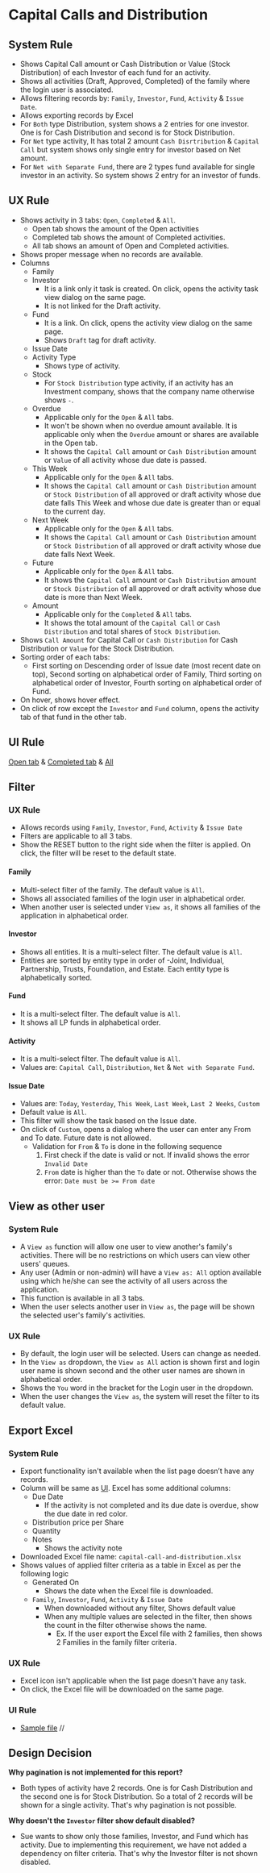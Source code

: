 # Capital Calls and Distribution

## System Rule
- Shows Capital Call amount or Cash Distribution or Value (Stock Distribution) of each Investor of each fund for an activity. 
- Shows all activities (Draft, Approved, Completed) of the family where the login user is associated.
- Allows filtering records by: `Family`, `Investor`, `Fund`, `Activity` & `Issue Date`.
- Allows exporting records by Excel
- For `Both` type Distribution, system shows a 2 entries for one investor. One is for Cash Distribution and second is for Stock Distribution.
- For `Net` type activity, It has total 2 amount `Cash Disrtribution` & `Capital Call` but system shows only single entry for investor based on Net amount.
- For `Net with Separate Fund`, there are 2 types fund available for single investor in an activity. So system shows 2 entry for an investor of funds.  

## UX Rule
- Shows activity in 3 tabs: `Open`, `Completed` & `All`.
    - Open tab shows the amount of the Open activities
    - Completed tab shows the amount of Completed activities.
    - All tab shows an amount of Open and Completed activities.
- Shows proper message when no records are available.
- Columns
    - Family
    - Investor
        - It is a link only it task is created. On click, opens the activity task view dialog on the same page. 
        - It is not linked for the Draft activity.
    - Fund
        - It is a link. On click, opens the activity view dialog on the same page.
        - Shows `Draft` tag for draft activity. 
    - Issue Date
    - Activity Type
        - Shows type of activity. 
    - Stock
        - For `Stock Distribution` type activity, if an activity has an Investment company, shows that the company name otherwise shows `-`.
    - Overdue
        - Applicable only for the `Open` & `All` tabs.
        - It won't be shown when no overdue amount available. It is applicable only when the `Overdue` amount or shares are available in the Open tab. 
        - It shows the `Capital Call` amount or `Cash Distribution` amount or `Value` of all activity whose due date is passed.
    - This Week
        - Applicable only for the `Open` & `All` tabs.
        - It shows the `Capital Call` amount or `Cash Distribution` amount or `Stock Distribution` of all approved or draft activity whose due date falls This Week and whose due date is greater than or equal to the current day. 
    - Next Week
        - Applicable only for the `Open` & `All` tabs.
        - It shows the `Capital Call` amount or `Cash Distribution` amount or `Stock Distribution` of all approved or draft activity whose due date falls Next Week. 
    - Future
        - Applicable only for the `Open` & `All` tabs.
        - It shows the `Capital Call` amount or `Cash Distribution` amount or `Stock Distribution` of all approved or draft activity whose due date is more than Next Week. 
    - Amount
        - Applicable only for the `Completed` & `All` tabs.
        - It shows the total amount of the `Capital Call` or `Cash Distribution` and total shares of `Stock Distribution`.
- Shows `Call Amount` for Capital Call or `Cash Distribution` for Cash Distribution or `Value` for the Stock Distribution.
- Sorting order of each tabs: 
    - First sorting on Descending order of Issue date (most recent date on top), Second sorting on alphabetical order of Family, Third sorting on alphabetical order of Investor, Fourth sorting on alphabetical order of Fund. 
- On hover, shows hover effect. 
- On click of row except the `Investor` and `Fund` column, opens the activity tab of that fund in the other tab.

## UI Rule
[Open tab](https://drive.google.com/file/d/1UvBBP3-hnx7CrvJCsAR9jvEsWGik6rXG/view?usp=drive_link) & [Completed tab](https://drive.google.com/file/d/1D0IfgI3Lm6K95-89Ps6UtrA7vRvTw76W/view?usp=drive_link) & [All](https://drive.google.com/file/d/16diGRFo1x9K_Joh1qrqsnHgGTG9bDLdF/view?usp=drive_link)



## Filter
### UX Rule
- Allows records using `Family`, `Investor`, `Fund`, `Activity` & `Issue Date`
- Filters are applicable to all 3 tabs.
- Show the RESET button to the right side when the filter is applied. On click, the filter will be reset to the default state.

#### Family
- Multi-select filter of the family. The default value is `All`.
- Shows all associated families of the login user in alphabetical order.
- When another user is selected under `View as`, it shows all families of the application in alphabetical order.

#### Investor
- Shows all entities. It is a multi-select filter. The default value is `All`.
- Entities are sorted by entity type in order of -Joint, Individual, Partnership, Trusts, Foundation, and Estate. Each entity type is alphabetically sorted.

#### Fund
- It is a multi-select filter. The default value is `All`.
- It shows all LP funds in alphabetical order.

#### Activity
- It is a multi-select filter. The default value is `All`.
- Values are: `Capital Call`, `Distribution`, `Net` & `Net with Separate Fund`.

#### Issue Date
- Values are: `Today`, `Yesterday`, `This Week`, `Last Week`, `Last 2 Weeks`, `Custom`
- Default value is `All`.
- This filter will show the task based on the Issue date.
- On click of `Custom`, opens a dialog where the user can enter any From and To date. Future date is not allowed.
    - Validation for `From` & `To` is done in the following sequence
        1. First check if the date is valid or not. If invalid shows the error `Invalid Date`
        2. `From` date is higher than the `To` date or not. Otherwise shows the error: `Date must be >= From date`



    
## View as other user

### System Rule
- A `View as` function will allow one user to view another's family's activities. There will be no restrictions on which users can view other users' queues.
- Any user (Admin or non-admin) will have a `View as: All` option available using which he/she can see the activity of all users across the application.
- This function is available in all 3 tabs.
- When the user selects another user in `View as`, the page will be shown the selected user's family's activities.

### UX Rule
- By default, the login user will be selected. Users can change as needed.
- In the `View as` dropdown, the `View as All` action is shown first and login user name is shown second and the other user names are shown in alphabetical order.
- Shows the `You` word in the bracket for the Login user in the dropdown.
- When the user changes the `View as`, the system will reset the filter to its default value.


## Export Excel

### System Rule
- Export functionality isn't available when the list page doesn’t have any records.
- Column will be same as [UI](#ux-rule). Excel has some additional columns:
    - Due Date
        - If the activity is not completed and its due date is overdue, show the due date in red color.
    - Distribution price per Share
    - Quantity
    - Notes
        - Shows the activity note
- Downloaded Excel file name: `capital-call-and-distribution.xlsx`
- Shows values of applied filter criteria as a table in Excel as per the following logic
    - Generated On
        - Shows the date when the Excel file is downloaded.
    - `Family`, `Investor`, `Fund`, `Activity` & `Issue Date`
        - When downloaded without any filter, Shows default value
        - When any multiple values are selected in the filter, then shows the count in the filter otherwise shows the name.
            - Ex. If the user export the Excel file with 2 families, then shows 2 Families in the family filter criteria.

### UX Rule
- Excel icon isn't applicable when the list page doesn't have any task.
- On click, the Excel file will be downloaded on the same page.

### UI Rule
- [Sample file](https://docs.google.com/spreadsheets/d/1fh0DHaRlFg3hapHxXDZq23J1rCNVvUW8/edit?usp=drive_link&ouid=108870014519956519924&rtpof=true&sd=true) //



## Design Decision

**Why pagination is not implemented for this report?**
- Both types of activity have 2 records. One is for Cash Distribution and the second one is for Stock Distribution. So a total of 2 records will be shown for a single activity. That's why pagination is not possible.

**Why doesn't the `Investor` filter show default disabled?**
- Sue wants to show only those families, Investor, and Fund which has activity. Due to implementing this requirement, we have not added a dependency on filter criteria. That's why the Investor filter is not shown disabled. 

    
